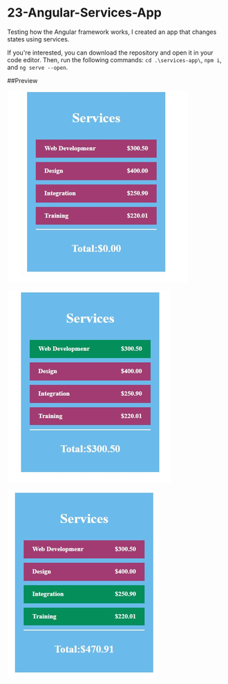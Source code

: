 # 23-Angular-Services-App

Testing how the Angular framework works, I created an app that changes states using services.

If you're interested, you can download the repository and open it in your code editor.
Then, run the following commands: `cd .\services-app\`, `npm i`, and `ng serve --open`.

##Preview

![img1](./img1.jpg)

![img2](./img2.jpg)

![img3](./img3.jpg)
